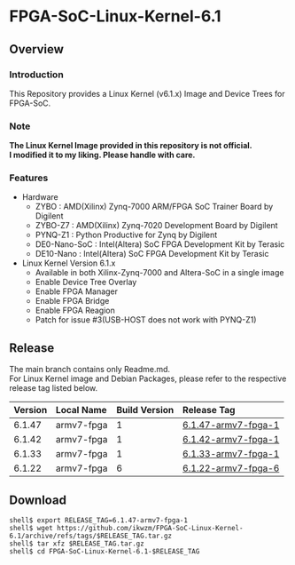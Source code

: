 FPGA-SoC-Linux-Kernel-6.1
====================================================================================

Overview
------------------------------------------------------------------------------------

### Introduction

This Repository provides a Linux Kernel (v6.1.x) Image and Device Trees for FPGA-SoC.

### Note

**The Linux Kernel Image provided in this repository is not official.**    
**I modified it to my liking. Please handle with care.**    

### Features

* Hardware
  + ZYBO    : AMD(Xilinx) Zynq-7000 ARM/FPGA SoC Trainer Board by Digilent
  + ZYBO-Z7 : AMD(Xilinx) Zynq-7020 Development Board by Digilent
  + PYNQ-Z1 : Python Productive for Zynq by Digilent
  + DE0-Nano-SoC : Intel(Altera) SoC FPGA Development Kit by Terasic
  + DE10-Nano    : Intel(Altera) SoC FPGA Development Kit by Terasic
* Linux Kernel Version 6.1.x
  + Available in both Xilinx-Zynq-7000 and Altera-SoC in a single image
  + Enable Device Tree Overlay
  + Enable FPGA Manager
  + Enable FPGA Bridge
  + Enable FPGA Reagion
  + Patch for issue #3(USB-HOST does not work with PYNQ-Z1)

Release
------------------------------------------------------------------------------------

The main branch contains only Readme.md.     
For Linux Kernel image and Debian Packages, please refer to the respective release tag listed below.

| Version  | Local Name          | Build Version | Release Tag |
|:---------|:--------------------|:--------------|:------------|
| 6.1.47   | armv7-fpga          | 1             | [6.1.47-armv7-fpga-1](https://github.com/ikwzm/FPGA-SoC-Linux-Kernel-6.1/tree/6.1.47-armv7-fpga-1) |
| 6.1.42   | armv7-fpga          | 1             | [6.1.42-armv7-fpga-1](https://github.com/ikwzm/FPGA-SoC-Linux-Kernel-6.1/tree/6.1.42-armv7-fpga-1) |
| 6.1.33   | armv7-fpga          | 1             | [6.1.33-armv7-fpga-1](https://github.com/ikwzm/FPGA-SoC-Linux-Kernel-6.1/tree/6.1.33-armv7-fpga-1) |
| 6.1.22   | armv7-fpga          | 6             | [6.1.22-armv7-fpga-6](https://github.com/ikwzm/FPGA-SoC-Linux-Kernel-6.1/tree/6.1.22-armv7-fpga-6) |

Download
------------------------------------------------------------------------------------

```console
shell$ export RELEASE_TAG=6.1.47-armv7-fpga-1
shell$ wget https://github.com/ikwzm/FPGA-SoC-Linux-Kernel-6.1/archive/refs/tags/$RELEASE_TAG.tar.gz
shell$ tar xfz $RELEASE_TAG.tar.gz
shell$ cd FPGA-SoC-Linux-Kernel-6.1-$RELEASE_TAG
```